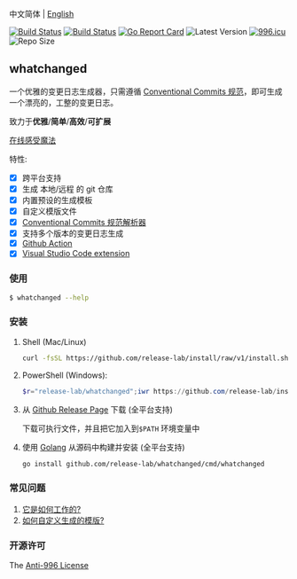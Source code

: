 中文简体 | [English](README.md)

[![Build Status](https://github.com/release-lab/whatchanged/workflows/ci/badge.svg)](https://github.com/release-lab/whatchanged/actions)
[![Build Status](https://github.com/release-lab/whatchanged/workflows/playground/badge.svg)](https://github.com/release-lab/whatchanged/actions)
[![Go Report Card](https://goreportcard.com/badge/github.com/release-lab/whatchanged)](https://goreportcard.com/report/github.com/release-lab/whatchanged)
![Latest Version](https://img.shields.io/github/v/release/release-lab/whatchanged.svg)
[![996.icu](https://img.shields.io/badge/link-996.icu-red.svg)](https://996.icu)
![Repo Size](https://img.shields.io/github/repo-size/release-lab/whatchanged.svg)

## whatchanged

一个优雅的变更日志生成器，只需遵循 [Conventional Commits 规范](https://www.conventionalcommits.org/en/v1.0.0/)，即可生成一个漂亮的，工整的变更日志。

致力于**优雅**/**简单**/**高效**/**可扩展**

[在线感受魔法](https://release-lab.github.io)

特性:

- [x] 跨平台支持
- [x] 生成 本地/远程 的 git 仓库
- [x] 内置预设的生成模板
- [x] 自定义模版文件
- [x] [Conventional Commits 规范解析器](https://github.com/release-lab/conventional-commit-parser)
- [x] 支持多个版本的变更日志生成
- [x] [Github Action](https://github.com/release-lab/setup-whatchanged)
- [x] [Visual Studio Code extension](https://github.com/release-lab/vscode-whatchanged)

### 使用

```bash
$ whatchanged --help
```

### 安装

1. Shell (Mac/Linux)

   ```bash
   curl -fsSL https://github.com/release-lab/install/raw/v1/install.sh | bash -s -- -r=release-lab/whatchanged
   ```

2. PowerShell (Windows):

   ```powershell
   $r="release-lab/whatchanged";iwr https://github.com/release-lab/install/raw/v1/install.ps1 -useb | iex
   ```

3. 从 [Github Release Page](https://github.com/release-lab/whatchanged/releases) 下载 (全平台支持)

   下载可执行文件，并且把它加入到`$PATH` 环境变量中

4. 使用 [Golang](https://golang.org) 从源码中构建并安装 (全平台支持)

   ```bash
   go install github.com/release-lab/whatchanged/cmd/whatchanged
   ```

### 常见问题

1. [它是如何工作的?](HOW_IT_WORKS.md)
2. [如何自定义生成的模版?](CUSTOM_TEMPLATE.md)

### 开源许可

The [Anti-996 License](LICENSE_zh-CN)
